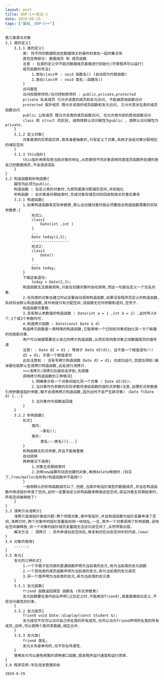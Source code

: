 ```yaml
---
layout: post
title: OOP-C++笔记-2
date: 2019-08-29
tags: ["基础__OOP-C++"]
---
```


<!-- wp:code -->

    第三章类与对象
    3.1 类的定义{
        3.1.1 类的定义{
            类: 将不同的数据和这些数据相关的操作封装在一起的集合体
            类包含两部分: 数据成员 和 成员函数
            注意 : 在类的定义中不能对数据成员直接进行初始化(尽管程序可以运行)
            成员函数的写法{
                1.放在class中 : void 函数名() (自动视为内联函数) 
                2.放在class外 : void 类名::函数名()
            }
            访问属性
            访问权限修饰符/访问控制修饰符 : public,private,protected
            private 私有成员 只允许该类的成员和友元访问, 不能被其他函数访问
            protected 保护成员 既允许该类的成员函数和友元访问, 又允许其派生类的成员函数访问
            public 公有成员 既允许该类的成员函数访问, 也允许类外部的其他函数访问
            class 和 struct 的区别, 结构体默认访问属性为public , 类默认访问属性为private.
        }
        3.1.2 定义对象{
            对象是类的实例或实体,类本身是抽象的,只有定义了对象,系统才会给对象分配相应的储存空间
        }
        3.1.3 this指针{
            this指针用来存放当前对象的地址,从而使得不同对象调用同意成员函数所处理的是自己的数据成员,不会造成混乱
        }
    }
    3.2 构造函数和析构函数{
        属性均必须为public.
        构造函数 : 在定义类的对象时,为其所属类分配储存空间,并初始化
        析构函数 : 在对象身份期结束时,完成对象存储空间的回收和相关的善后事务
        3.2.1 构造函数{
            1.如果构造函数有实际参数表,那么在创建对象时就必须要给出构造函数需要的实际参数表:{
                形式1:
                class{
                    Date(int ,int )
                }
                ...
                Date today(1,5);
                -----------------
                形式2:
                class{
                    Date()
                }
                ...
                Date today;
            }                 
            下面这条语句:                       
                today = Date(2,3);
            构造函数无法直接调用,只能在创建对象时自动调用,而这一句是在定义一个无名对象.
            2.任何类的对象在建立时必定要自动调用构造函数,如果没有程序员定义的构造函数,系统将会默认构造函数,其作用就只有分配空间,该函数无任何参数和语句,空壳子.
            构造函数可重载.
            3.具有默认参数值的构造函数 : Date(int a = 1 ,int b = 2) ,此时传入0个,1个或2个参数均可.
            4.构造拷贝函数 : Date(const Date & d)
            构造拷贝函数是一类特殊的构造函数,它能够用一个已知的对象初始化另一方个新建的同类新对象.
            用户可以根据需要定义自己的拷贝构造函数,从而实现同类对象之间数据成员的值传递
            注意! : Date d2 = d1 ; 等效于 Date d2(d1); 这不是一个赋值语句!!!
            d2 = d1; 才是一个赋值语句
            此处注意到 : 没有写拷贝构造函数 Date d2 = d1; 也成功运行,百度后得知:编译器也能默认生成拷贝构造函数,此处进行浅拷贝.
            >>>浅拷贝/深拷贝后面将会学到,先搁置
            调用拷贝构造函数的三种情况{
                1.明确表示有一个对象初始化另一个对象 : Date d2(d1);
                2.当对象作为参数的实际参数传递给函数的值形式参数(注意,如果形式参数是引用参数或指针参数,都不会调用拷贝构造函数,因为此时不会产生新对象) :Date f(Date d) {...}
                3.当对象作为函数返回值
            }
        }
        3.2.2 析构函数{
            形式{
                类内:
                    ~类名();
                类外:
                    类名::~类名(){...}
            }
            析构函数无形式参数,并且不能被重载
            自动调用
            两种情况下调用{
                1.对象生存期结束时
                2.对用new运算符动态创建的对象,再用delete释放时.(别忘了,free/malloc在析构/构造函数中不能用!)
            }
            一般用默认的析构函数就可以了,但是,当类中有指针类型的数据成员,并且在构造函数中用该指针申请了空间,此时一定要自定义析构函数来释放这些空间,保证对象生存期结束时,所有空间被释放了!
        }
    }
    3.3 深拷贝与浅拷贝{
        浅拷贝造成指针悬挂问题:两个同类对象,类中有指针,并且构造函数为指针变量申请了空间,浅拷贝时,两个对象中的指针变量指向同一块地址,一旦,其中一个对象调用了析构函数,该地址空间被释放,另一个对象的指针成员变量就无法访问该空间了,从而导致出错.
        解决方法 : 深拷贝 : 另外申请动态空间后,再复制对应动态空间中的内容.(new)
    }
    3.4 对象的使用{
        ......;
    }
    3.5 友元{
        友元的三种形式{
            1.一个不属于任何类的普通函数声明为当前类的友元,称为当前类的友元函数
            2.一个其他类的成员函数声明为当前类的友元,称为当前类的友元成员
            3.另一个类声明为当前类的友元,称为当前类的友元类
        }
        3.5.1 友元函数{
            friend 函数返回类型 函数名 (形式参数表)
            友元函数要在类内给出声明(之后定义时,不能再加friend),或者直接给出定义,不受访问属性的约束.
        }
        3.5.2 友元成员{
            friend void Date::diaplay(const Student &);
            友元成员不仅可以访问自己所在类的所有成员,也可以访问friend声明所在类的所有成员,这样,可以使两个类共享数据,相互合作.
        }
        3.5.3 友元类{
            friend 类名;
            友元关系是单向的,也不存在传递性.
        }
        使用友元可以避免频繁的调用接口函数,提高程序运行速度和运行效率.
    }
    3.6 程序实例-学生信息管理系统

    2019-8-29

<!-- /wp:code -->